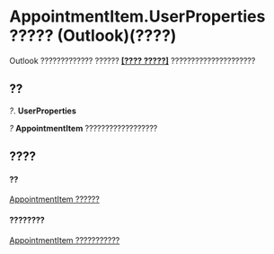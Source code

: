 
# AppointmentItem.UserProperties ????? (Outlook)(????)

Outlook ????????????? ?????? **[[???? ?????]](20b49c86-d74f-9bda-382c-559af278c148.md)** ?????????????????????


## ??

 _?_. **UserProperties**

 _?_ **AppointmentItem** ??????????????????


## ????


#### ??


[AppointmentItem ??????](204a409d-654e-27aa-643a-8344c631b82d.md)
#### ????????


[AppointmentItem ???????????](http://msdn.microsoft.com/library/c72c459d-6d3c-7a05-aa4a-b1b767ddc0b2%28Office.15%29.aspx)